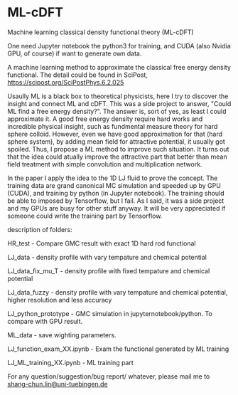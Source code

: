 # ML-cDFT
Machine learning classical density functional theory (ML-cDFT)

One need Jupyter notebook the python3 for training, and CUDA (also Nvidia GPU, of course) if want to generate own data.  

A machine learning method to approximate the classical free energy density functional. The detail could be found in SciPost, https://scipost.org/SciPostPhys.6.2.025

Usaully ML is a black box to theoretical physicists, here I try to discover the insight and connect ML and cDFT. 
This was a side project to answer, "Could ML find a free energy density?". The answer is, sort of yes, as least I could approximate it. 
A good free energy density require hard works and incredible physical insight, such as fundmental measure theory for hard sphere colloid. However, even we have good approximation for that (hard sphere system), by adding mean field for attractive potential, it usually got spoiled. Thus, I propose a ML method to improve such situation. It turns out that the idea could atually improve the attractive part that better than mean field treatment with simple convolution and multiplication network.    

In the paper I apply the idea to the 1D LJ fluid to prove the concept. The training data are grand canonical MC simulation and speeded up by GPU (CUDA), and training by python (in Jupyter notebook). The training should be able to imposed by Tensorflow, but I fail. As I said, it was a side project and my GPUs are busy for other stuff anyway. It will be very appreciated if someone could write the training part by Tensorflow.

description of folders:

HR_test - Compare GMC result with exact 1D hard rod functional

LJ_data - density profile with vary tempature and chemical potential 

LJ_data_fix_mu_T - density profile with fixed tempature and chemical potential

LJ_data_fuzzy - density profile with vary tempature and chemical potential, higher resolution and less accuracy

LJ_python_prototype - GMC simulation in jupyternotebook/python. To compare with GPU result. 

ML_data - save wighting parameters.

LJ_function_exam_XX.ipynb - Exam the functional generated by ML training 

LJ_ML_training_XX.ipynb - ML training part

For any question/suggestion/bug report/ whatever, please mail me to 
shang-chun.lin@uni-tuebingen.de
